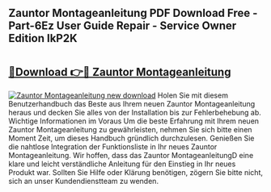 ## Zauntor Montageanleitung PDF Download Free - Part-6Ez User Guide Repair - Service Owner Edition IkP2K

# <h2><a href="http://df78egp.blite.top/?on=Zauntor+Montageanleitung">🔗Download 👉🔴 Zauntor Montageanleitung</a></h2>

[![Zauntor Montageanleitung new download](https://i.imgur.com/lujVjoI.png)](http://df78egp.blite.top/?on=Zauntor+Montageanleitung)
Holen Sie mit diesem Benutzerhandbuch das Beste aus Ihrem neuen Zauntor Montageanleitung heraus und decken Sie alles von der Installation bis zur Fehlerbehebung ab. Wichtige Informationen im Voraus Um die beste Erfahrung mit Ihrem neuen Zauntor Montageanleitung zu gewährleisten, nehmen Sie sich bitte einen Moment Zeit, um dieses Handbuch gründlich durchzulesen. Genießen Sie die nahtlose Integration der Funktionsliste in Ihr neues Zauntor Montageanleitung. Wir hoffen, dass das Zauntor MontageanleitungD eine klare und leicht verständliche Anleitung für den Einstieg in Ihr neues Produkt war. Sollten Sie Hilfe oder Klärung benötigen, zögern Sie bitte nicht, sich an unser Kundendienstteam zu wenden.
